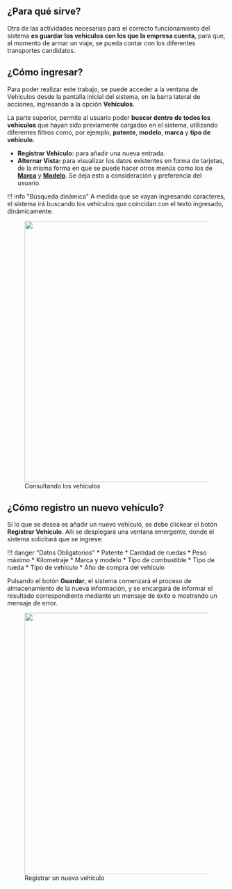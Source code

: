 ## ¿Para qué sirve?

Otra de las actividades necesarias para el correcto funcionamiento del sistema **es guardar los vehículos con los que la empresa cuenta**, para que, al momento de armar un viaje, se pueda contar con los diferentes transportes candidatos.

## ¿Cómo ingresar?

Para poder realizar este trabajo, se puede acceder a la ventana de Vehículos desde la pantalla inicial del sistema, en la barra lateral de acciones, ingresando a la opción **Vehículos**.

La parte superior, permite al usuario poder **buscar dentro de todos los vehículos** que hayan sido previamente cargados en el sistema, utilizando diferentes filtros como, por ejemplo, **patente**, **modelo**, **marca** y **tipo de vehículo.**

* **Registrar Vehículo:** para añadir una nueva entrada.
* **Alternar Vista:** para visualizar los datos existentes en forma de tarjetas, de la misma forma en que se puede hacer otros menús como los de <b>[Marca](../marca/)</b> y <b>[Modelo](../modelo/)</b>. Se deja esto a consideración y preferencia del usuario.

!!! info "Búsqueda dinámica"
    A medida que se vayan ingresando caracteres, el sistema irá buscando los vehículos que coincidan con el texto ingresado, dinámicamente.

<figure>
    <a href="https://i.imgur.com/CnUZKvp.png" target="_blank">
        <img src="https://i.imgur.com/CnUZKvp.png" width="600"/>
    </a>
    <figcaption>Consultando los vehículos</figcaption>
</figure>

<!-- El sistema ordenará los vehículos por orden alfabético creciente, y los acomodará en páginas, mostrando de a 4 resultados en cada página. El usuario podrá moverse entre las diferentes páginas, haciendo uso de la barra de botones que se ubica por debajo a la derecha de la tabla. -->

## ¿Cómo registro un nuevo vehículo?

Si lo que se desea es añadir un nuevo vehículo, se debe clickear el botón **Registrar Vehículo**. Allí se desplegará una ventana emergente, donde el sistema solicitará que se ingrese:

!!! danger "Datos Obligatorios"
    * Patente
    * Cantidad de ruedas
    * Peso máximo
    * Kilometraje
    * Marca y modelo
    * Tipo de combustible
    * Tipo de rueda
    * Tipo de vehículo 
    * Año de compra del vehículo

Pulsando el botón **Guardar**, el sistema comenzará el proceso de almacenamiento de la nueva información, y se encargará de informar el resultado correspondiente mediante un mensaje de éxito o mostrando un mensaje de error.

 <!-- Si el resultado es exitoso, se finaliza la tarea, y el sistema volverá a la pantalla anterior, donde mostrará todos los vehículos que hayan sido cargados, incluyendo el nuevo. Una vez realizado el registro del vehículo, además de guardar la información cargada por el usuario, se le asignará un logo que será el logo de su marca. Esto último sucederá solo si la marca tiene un logo asignado. -->

<figure>
    <a href="https://i.imgur.com/6jTMcSI.png" target="_blank">
        <img src="https://i.imgur.com/6jTMcSI.png" width="600"/>
    </a>
    <figcaption>Registrar un nuevo vehículo</figcaption>
</figure>
